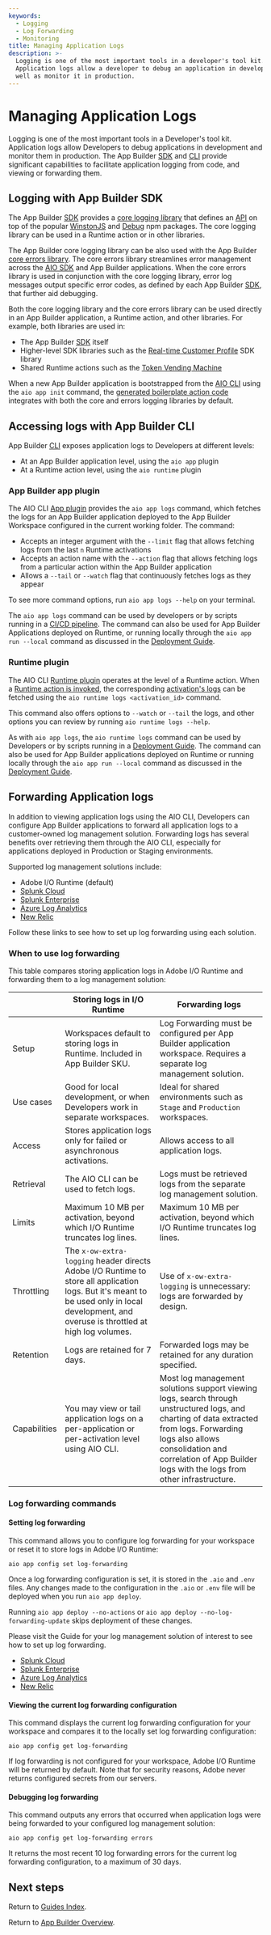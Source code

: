 ```yaml
---
keywords:
  - Logging
  - Log Forwarding
  - Monitoring
title: Managing Application Logs
description: >-
  Logging is one of the most important tools in a developer's tool kit.
  Application logs allow a developer to debug an application in development as
  well as monitor it in production.
---
```


# Managing Application Logs

Logging is one of the most important tools in a Developer's tool kit. Application logs allow Developers to debug applications in development and monitor them in production. The App Builder [SDK](https://github.com/adobe/aio-sdk) and [CLI](https://github.com/adobe/aio-cli) provide significant capabilities to facilitate application logging from code, and viewing or forwarding them.

## Logging with App Builder SDK

The App Builder [SDK](https://github.com/adobe/aio-sdk) provides a [core logging library](https://github.com/adobe/aio-lib-core-logging) that defines an [API](https://github.com/adobe/aio-lib-core-logging/blob/master/doc/api.md) on top of the popular [WinstonJS](https://www.npmjs.com/package/winston) and [Debug](https://www.npmjs.com/package/debug) npm packages. The core logging library can be used in a Runtime action or in other libraries.

The App Builder core logging library can be also used with the App Builder [core errors library](https://github.com/adobe/aio-lib-core-errors). The core errors library streamlines error management across the [AIO SDK](https://github.com/adobe/aio-sdk) and App Builder applications. When the core errors library is used in conjunction with the core logging library, error log messages output specific error codes, as defined by each App Builder [SDK](https://github.com/adobe/aio-sdk), that further aid debugging.

Both the core logging library and the core errors library can be used directly in an App Builder application, a Runtime action, and other libraries. For example, both libraries are used in:

- The App Builder [SDK](https://github.com/adobe/aio-sdk) itself
- Higher-level SDK libraries such as the [Real-time Customer Profile](https://github.com/adobe/aio-lib-customer-profile) SDK library
- Shared Runtime actions such as the [Token Vending Machine](https://github.com/adobe/aio-tvm)

<InlineAlert slots="text" />

When a new App Builder application is bootstrapped from the [AIO CLI](https://github.com/adobe/aio-cli) using the `aio app init` command, the [generated boilerplate action code](https://github.com/adobe/generator-aio-app) integrates with both the core and errors logging libraries by default.

## Accessing logs with App Builder CLI

App Builder [CLI](https://github.com/adobe/aio-cli) exposes application logs to Developers at different levels:

- At an App Builder application level, using the `aio app` plugin
- At a Runtime action level, using the `aio runtime` plugin

### App Builder app plugin

The AIO CLI [App plugin](https://github.com/adobe/aio-cli-plugin-app) provides the `aio app logs` command, which fetches the logs for an App Builder application deployed to the App Builder Workspace configured in the current working folder. The command:

- Accepts an integer argument with the `--limit` flag that allows fetching logs from the last `n` Runtime activations
- Accepts an action name with the `--action` flag that allows fetching logs from a particular action within the App Builder application
- Allows a `--tail` or `--watch` flag that continuously fetches logs as they appear

To see more command options, run `aio app logs --help` on your terminal.

The `aio app logs` command can be used by developers or by scripts running in a [CI/CD pipeline](../deployment/cicd_for_app_builder_apps.md). The command can also be used for App Builder Applications deployed on Runtime, or running locally through the `aio app run --local` command as discussed in the [Deployment Guide](../deployment/deployment.md).

### Runtime plugin

The AIO CLI [Runtime plugin](https://github.com/adobe/aio-cli-plugin-runtime) operates at the level of a Runtime action. When a [Runtime action is invoked](https://github.com/adobe/aio-cli-plugin-runtime#aio-runtime-action-create-actionname-actionpath), the corresponding [activation's logs](https://github.com/adobe/aio-cli-plugin-runtime#aio-runtime-activation-logs-activationid) can be fetched using the `aio runtime logs <activation_id>` command.
 
This command also offers options to `--watch` or `--tail` the logs, and other options you can review by running `aio runtime logs --help`. 

As with `aio app logs`, the `aio runtime logs` command can be used by Developers or by scripts running in a [Deployment Guide](../deployment/deployment.md). The command can also be used for App Builder applications deployed on Runtime or  running locally through the `aio app run --local` command as discussed in the [Deployment Guide](../deployment/deployment.md).

## Forwarding Application logs

In addition to viewing application logs using the AIO CLI, Developers can configure App Builder applications to forward all application logs to a customer-owned log management solution. Forwarding logs has several benefits over retrieving them through the AIO CLI, especially for applications deployed in Production or Staging environments. 

Supported log management solutions include:

- Adobe I/O Runtime (default)
- [Splunk Cloud](splunk_cloud.md)
- [Splunk Enterprise](splunk_enterprise.md)
- [Azure Log Analytics](azure_log_analytics.md)
- [New Relic](new_relic.md)

Follow these links to see how to set up log forwarding using each solution.

### When to use log forwarding

This table compares storing application logs in Adobe I/O Runtime and forwarding them to a log management solution:

|              | Storing logs in I/O Runtime                                                                                                                                                                  | Forwarding logs                                                                                                                                                                                                                                        |
| ------------ | -------------------------------------------------------------------------------------------------------------------------------------------------------------------------------------------- | ------------------------------------------------------------------------------------------------------------------------------------------------------------------------------------------------------------------------------------------------------ |
| Setup        | Workspaces default to storing logs in Runtime. Included in App Builder SKU.                                                                                                                  | Log Forwarding must be configured per App Builder application workspace. Requires a separate log management solution.                                                                                                                                  |
| Use cases    | Good for local development, or when Developers work in separate workspaces.                                                                                                                  | Ideal for shared environments such as `Stage` and `Production` workspaces.                                                                                                                                                                             |
| Access       | Stores application logs only for failed or asynchronous activations.                                                                                                                         | Allows access to all application logs.                                                                                                                                                                                                                 |
| Retrieval    | The AIO CLI can be used to fetch logs.                                                                                                                                                       | Logs must be retrieved logs from the separate log management solution.                                                                                                                                                                                 |
| Limits       | Maximum 10 MB per activation, beyond which I/O Runtime truncates log lines.                                                                                                                  | Maximum 10 MB per activation, beyond which I/O Runtime truncates log lines.                                                                                                                                                                            |
| Throttling   | The `x-ow-extra-logging` header directs Adobe I/O Runtime to store all application logs. But it's meant to be used only in local development, and  overuse is throttled at high log volumes. | Use of `x-ow-extra-logging` is unnecessary: logs are forwarded by design.                                                                                                                                                                              |
| Retention    | Logs are retained for 7 days.                                                                                                                                                                | Forwarded logs may be retained for any duration specified.                                                                                                                                                                                             |
| Capabilities | You may view or tail application logs on a per-application or per-activation level using AIO CLI.                                                                                            | Most log management solutions support viewing logs, search through unstructured logs, and charting of data extracted from logs. Forwarding logs also allows consolidation and correlation of App Builder logs with the logs from other infrastructure. |

### Log forwarding commands

#### Setting log forwarding

This command allows you to configure log forwarding for your workspace or reset it to store logs in Adobe I/O Runtime:

```
aio app config set log-forwarding
```

Once a log forwarding configuration is set, it is stored in the `.aio` and `.env` files. Any changes made to the configuration in the `.aio` or `.env` file will be deployed when you run `aio app deploy`.

Running `aio app deploy --no-actions` or `aio app deploy --no-log-forwarding-update` skips deployment of these changes.

Please visit the Guide for your log management solution of interest to see how to set up log forwarding.

- [Splunk Cloud](splunk_cloud.md)
- [Splunk Enterprise](splunk_enterprise.md)
- [Azure Log Analytics](azure_log_analytics.md)
- [New Relic](new_relic.md)

#### Viewing the current log forwarding configuration

This command displays the current log forwarding configuration for your workspace and compares it to the locally set log forwarding configuration:

```
aio app config get log-forwarding
```

If log forwarding is not configured for your workspace, Adobe I/O Runtime will be returned by default. Note that for security reasons, Adobe never returns configured secrets from our servers.

#### Debugging log forwarding

This command outputs any errors that occurred when application logs were being forwarded to your configured log management solution:

```
aio app config get log-forwarding errors
```

It returns the most recent 10 log forwarding errors for the current log forwarding configuration, to a maximum of 30 days.

## Next steps

Return to [Guides Index](../../guides_index.md).

Return to [App Builder Overview](../../../intro_and_overview/app_builder_overview.md).
